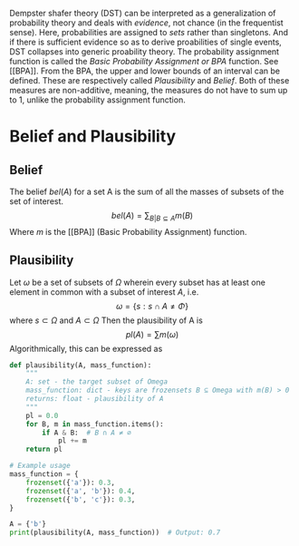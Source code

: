 Dempster shafer theory (DST) can be interpreted as a generalization of probability theory and deals with *evidence*, not chance (in the frequentist sense). Here, probabilities are assigned to *sets* rather than singletons. And if there is sufficient evidence so as to derive proabilities of single events, DST collapses into generic proability theory.
The probability assignment function is called the *Basic Probability Assignment or BPA* function. See [[BPA]].
From the BPA, the upper and lower bounds of an interval can be defined. These are respectively called *Plausibility* and *Belief*. Both of these measures are non-additive, meaning, the measures do not have to sum up to 1, unlike the probability assignment function.

# Belief and Plausibility
## Belief
The belief $bel(A)$ for a set A is the sum of all the masses of subsets of the set of interest.
$$ 
bel(A)=\sum_{B|B \subseteq A} m(B)
$$
Where $m$ is the [[BPA]] (Basic Probability Assignment) function.
## Plausibility
Let $\omega$ be a set of subsets of $\Omega$ wherein every subset has at least one element in common with a subset of interest $A$, i.e.
$$
\omega=\{ s: s \cap A \neq \Phi \}
$$
where $s \subset \Omega$ and $A \subset \Omega$
Then the plausibility of A is 
$$
pl(A)=\sum m(\omega)
$$
Algorithmically, this can be expressed as
```python
def plausibility(A, mass_function):
    """
    A: set - the target subset of Omega
    mass_function: dict - keys are frozensets B ⊆ Omega with m(B) > 0
    returns: float - plausibility of A
    """
    pl = 0.0
    for B, m in mass_function.items():
        if A & B:  # B ∩ A ≠ ∅
            pl += m
    return pl

# Example usage
mass_function = {
    frozenset({'a'}): 0.3,
    frozenset({'a', 'b'}): 0.4,
    frozenset({'b', 'c'}): 0.3,
}

A = {'b'}
print(plausibility(A, mass_function))  # Output: 0.7

```
